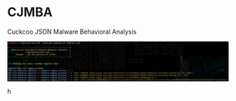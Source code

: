 # CJMBA
Cuckcoo JSON Malware Behavioral Analysis

<img align="center" src="https://github.com/becrevex/CJMBA/blob/main/sample.JPG" />


h
